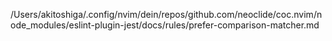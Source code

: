 /Users/akitoshiga/.config/nvim/dein/repos/github.com/neoclide/coc.nvim/node_modules/eslint-plugin-jest/docs/rules/prefer-comparison-matcher.md